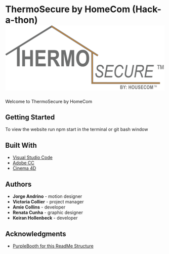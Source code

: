 # ThermoSecure by HomeCom (Hack-a-thon) ![logo goes here](/public/images/logo.png)

Welcome to ThermoSecure by HomeCom

## Getting Started

To view the website run npm start in the terminal or git bash window

## Built With

* [Visual Studio Code](https://code.visualstudio.com/)
* [Adobe CC](https://www.adobe.com/ca/creativecloud.html)
* [Cinema 4D](https://www.maxon.net/en/products/cinema-4d/overview/)

## Authors

* **Jorge Andrino** - motion designer
* **Victoria Collier** - project manager
* **Amie Collins** - developer
* **Renata Cunha** - graphic designer
* **Keiran Hollenbeck** - developer

## Acknowledgments

* [PurpleBooth for this ReadMe Structure](https://gist.github.com/PurpleBooth/109311bb0361f32d87a2)
